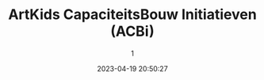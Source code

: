 ---
index: 7249
title: "ArtKids CapaciteitsBouw Initiatieven (ACBi)"
subtitle: ""
author: 1
date: "2023-04-19 20:50:27"
date_gmt: "2023-04-19 18:50:27"
excerpt: ""
content: "\r\n<p>\r\nHet is de terechte wens van elke ouder en/of voogd om intelligente, wijze en productieve kinderen op te voeden. Om productieve kinderen te krijgen, moeten er inspanningen worden geleverd om onze kinderen te onderwijzen en te leiden naar vruchtbare ondernemingen en hen te allen tijde te scheiden van nutteloze en nadelige doelen.\r\n</p>\r\n<p>\r\nLogischerwijs, zo onwetend als kinderen zijn, zijn de aanwijzingen van de voogd nodig om hun focus beter vorm te geven 24/7. ArtKids CapaciteitsBouw Initiatieven (ACBi) is het praktische aspect van onderwijs.\r\n</p>\r\n<p>\r\nAangezien elk kind van nature begaafd is met talenten (kunst, creativiteit of techniek), is de beste manier om de capaciteiten van onze kinderen op te bouwen, door hun gedrag te observeren, hun interesses en natuurlijke gaven (talenten) te identificeren voordat zij hun individuele en collectieve capaciteiten sturen en ontwikkelen.\r\n</p>\r\n<p>\r\nDit is de reden waarom ArtKids CapaciteitsBouw Initiatieven uniek is.\r\n</p>\r\n<p>\r\nWe ontwikkelen de natuurlijke gaven van onze kinderen na het observeren en identificeren van hun individuele en collectieve talenten.\r\n</p>\r\n<p>\r\nSchrijf uw kinderen vandaag nog in bij ACBi.\r\n</p>\r\n<p>\r\nOm ons te steunen:\r\nDoneren\r\nStudiebeurs\r\nSponsor\r\n</p>\r\n\r\n\r\n            <figure class=\"image is-2by1 box effect-selena has-text-left has-text-white has-text-weight-semibold has-text-shadow\">\r\n                <div class=\"dcll-bgwrap\" style=\"background-color:#41373a;\"></div><img src=\"data:image/gif;base64,R0lGODlhAQABAIABAEE3OgAAACwAAAAAAQABAAACAkQBADs=\" data-src=\"https://www.artkidsfoundation.org/app/uploads/2023/04/capacity-2-322x180.jpg\" alt=\"\" width=\"322\" height=\"180\" class=\"lazyload alignnone size-medium wp-image-7246 dcll-image dcll-placeholder\" />\r\n\r\n                <figcaption>\r\n                    <p class=\"title has-text-white is-size-5-desktop is-size-6-touch\"></p>\r\n                    <p class=\"subtitle has-text-white is-size-6-desktop is-size-7-touch\"></p>\r\n                    <p class=\"content\"></p>\r\n                </figcaption>\r\n            </figure>\r\n\r\n\r\n\r\n\r\n            <figure class=\"image is-2by1 box effect-selena has-text-left has-text-white has-text-weight-semibold has-text-shadow\">\r\n                <div class=\"dcll-bgwrap\" style=\"background-color:#4c4543;\"></div><img src=\"data:image/gif;base64,R0lGODlhAQABAIABAExFQwAAACwAAAAAAQABAAACAkQBADs=\" data-src=\"https://www.artkidsfoundation.org/app/uploads/2023/04/capacity-3-360x180.jpg\" alt=\"\" width=\"360\" height=\"180\" class=\"lazyload alignnone size-medium wp-image-7247 dcll-image dcll-placeholder\" />\r\n\r\n                <figcaption>\r\n                    <p class=\"title has-text-white is-size-5-desktop is-size-6-touch\"></p>\r\n                    <p class=\"subtitle has-text-white is-size-6-desktop is-size-7-touch\"></p>\r\n                    <p class=\"content\"></p>\r\n                </figcaption>\r\n            </figure>\r\n\r\n"
status: "publish"
comment_status: "closed"
name: "artkids-capaciteitsbouw-initiatievens-acbi"
modified: "2023-04-19 22:14:10"
modified_gmt: "2023-04-19 20:14:10"
content_filtered: ""
parent: 296
guid: "https://www.artkidsfoundation.org/?page_id=7249"
type: "page"
comment_count: 0
categories: []
tags: []
---
